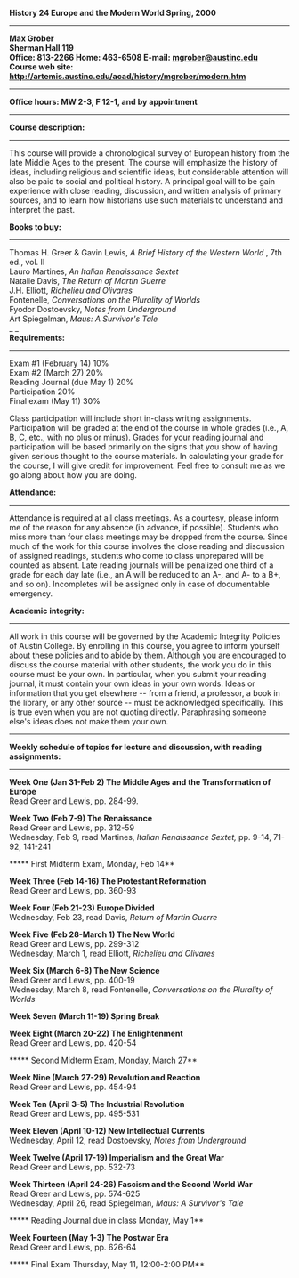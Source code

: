 **History 24     Europe and the Modern World                    Spring, 2000**  
** **  
**Max Grober**  
**Sherman Hall 119**  
**Office: 813-2266     Home: 463-6508    E-mail: mgrober@austinc.edu**  
**Course web site:
http://artemis.austinc.edu/acad/history/mgrober/modern.htm**  
** **  
**Office hours: MW 2-3, F 12-1, and by appointment**  
** **  
**Course description:**  
** **  
This course will provide a chronological survey of European history from the
late Middle Ages to the present.  The course will emphasize the history of
ideas, including religious and scientific ideas, but considerable attention
will also be paid to social and political history.  A principal goal will to
be gain experience with close reading, discussion, and written analysis of
primary sources, and to learn how historians use such materials to understand
and interpret the past.  
    
**Books to buy:**  
** **  
Thomas H. Greer & Gavin Lewis, _A Brief History of the Western World_ , 7th
ed., vol. II  
Lauro Martines, _An Italian Renaissance Sextet_  
Natalie Davis, _The Return of Martin Guerre_  
J.H. Elliott, _Richelieu and Olivares_  
Fontenelle, _Conversations on the Plurality of Worlds_  
Fyodor Dostoevsky, _Notes from Underground_  
Art Spiegelman, _Maus: A Survivor's Tale_  
_ _  
**Requirements:**  
** **  
Exam #1  (February 14)               10%  
Exam #2  (March 27)                   20%  
Reading Journal  (due May 1)       20%  
Participation                                 20%  
Final exam  (May 11)                   30%  
    
Class participation will include short in-class writing assignments.
Participation will be graded at the end of the course in whole grades (i.e.,
A, B, C, etc., with no plus or minus).  Grades for your reading journal and
participation will be based primarily on the signs that you show of having
given serious thought to the course materials.  In calculating your grade for
the course, I will give credit for improvement.  Feel free to consult me as we
go along about how you are doing.  
    
**Attendance:**  
** **  
Attendance is required at all class meetings.  As a courtesy, please inform me
of the reason for any absence (in advance, if possible).  Students who miss
more than four class meetings may be dropped from the course.  Since much of
the work for this course involves the close reading and discussion of assigned
readings, students who come to class unprepared will be counted as absent.
Late reading journals will be penalized one third of a grade for each day late
(i.e., an A will be reduced to an A-, and A- to a B+, and so on).  Incompletes
will be assigned only in case of documentable emergency.  
    
**Academic integrity:**  
** **  
All work in this course will be governed by the Academic Integrity Policies of
Austin College.  By enrolling in this course, you agree to inform yourself
about these policies and to abide by them.  Although you are encouraged to
discuss the course material with other students, the work you do in this
course must be your own.  In particular, when you submit your reading journal,
it must contain your own ideas in your own words.  Ideas or information that
you get elsewhere -- from a friend, a professor, a book in the library, or any
other source -- must be acknowledged specifically.  This is true even when you
are not quoting directly.  Paraphrasing someone else's ideas does not make
them your own.  
    
** **  
**Weekly schedule of topics for lecture and discussion, with reading
assignments:**  
** **  
**Week One (Jan 31-Feb 2)     The Middle Ages and the Transformation of
Europe**  
Read Greer and Lewis, pp. 284-99.  
    
**Week Two (Feb 7-9)     The Renaissance**  
Read Greer and Lewis, pp. 312-59  
Wednesday, Feb 9, read Martines, _Italian Renaissance Sextet,_ pp. 9-14,
71-92, 141-241  
    
*****   First Midterm Exam, Monday, Feb 14**  
    
**Week Three (Feb 14-16)     The Protestant Reformation**  
Read Greer and Lewis, pp. 360-93  
    
**Week Four (Feb 21-23)     Europe Divided**  
Wednesday, Feb 23, read Davis, _Return of Martin Guerre_  
    
**Week Five (Feb 28-March 1)     The New World**  
Read Greer and Lewis, pp. 299-312  
Wednesday, March 1, read Elliott, _Richelieu and Olivares_  
    
**Week Six     (March 6-8)    The New Science**  
Read Greer and Lewis, pp. 400-19  
Wednesday, March 8, read Fontenelle, _Conversations on the Plurality of
Worlds_  
    
**Week Seven      (March 11-19)    Spring Break**  
    
**Week Eight         (March 20-22)    The Enlightenment**  
Read Greer and Lewis, pp. 420-54  
    
*****   Second Midterm Exam, Monday, March 27**  
    
**Week Nine     (March 27-29)    Revolution and Reaction**  
Read Greer and Lewis, pp. 454-94  
    
**Week Ten     (April 3-5)    The Industrial Revolution**  
Read Greer and Lewis, pp. 495-531  
    
**Week Eleven     (April 10-12)    New Intellectual Currents**  
Wednesday, April 12, read Dostoevsky, _Notes from Underground_

**Week Twelve     (April 17-19)    Imperialism and the Great War**  
Read Greer and Lewis, pp. 532-73

**Week Thirteen     (April 24-26)    Fascism and the Second World War**  
Read Greer and Lewis, pp. 574-625  
Wednesday, April 26, read Spiegelman, _Maus: A Survivor's Tale_  
    
*****     Reading Journal due in class Monday, May 1**  
    
**Week Fourteen     (May 1-3)    The Postwar Era**  
Read Greer and Lewis, pp. 626-64  
    
*****     Final Exam Thursday, May 11, 12:00-2:00 PM**

